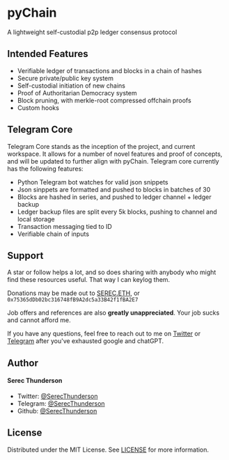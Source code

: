 
# pyChain
A lightweight self-custodial p2p ledger consensus protocol

## Intended Features    
- Verifiable ledger of transactions and blocks in a chain of hashes
- Secure private/public key system
- Self-custodial initiation of new chains
- Proof of Authoritarian Democracy system
- Block pruning, with merkle-root compressed offchain proofs
- Custom hooks 

## Telegram Core
Telegram Core stands as the inception of the project, and current workspace. It allows for a number of novel features and proof of concepts, and will be updated to further align with pyChain.
Telegram core currently has the following features:
- Python Telegram bot watches for valid json snippets
- Json sinppets are formatted and pushed to blocks in batches of 30
- Blocks are hashed in series, and pushed to ledger channel + ledger backup
- Ledger backup files are split every 5k blocks, pushing to channel and local storage
- Transaction messaging tied to ID
- Verifiable chain of inputs

## Support  
A star or follow helps a lot, and so does sharing with anybody who might find these resources useful. That way I can keylog them.

Donations may be made out to [SEREC.ETH](https://app.ens.domains/serec.eth), or ```0x75365dDb02bc316748fB9A2dc5a33B42f1fBA2E7```

Job offers and references are also **greatly unappreciated**. Your job sucks and cannot afford me.

If you have any questions, feel free to reach out to me on [Twitter](https://twitter.com/SerecThunderson) or [Telegram](https://t.me/SerecThunderson) after you've exhausted google and chatGPT.
        
 ## Author
#### Serec Thunderson
- Twitter: [@SerecThunderson](https://twitter.com/SerecThunderson)
- Telegram: [@SerecThunderson](https://t.me/SerecThunderson)
- Github: [@SerecThunderson](https://github.com/SerecThunderson)

## License
Distributed under the MIT License. See [LICENSE](LICENSE) for more information.
